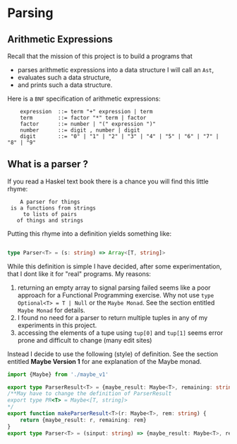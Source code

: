 <!-- file:docs/02_parsing_introduction.md -->
 
# Parsing

## Arithmetic Expressions

Recall that the mission of this project is to build a programs that 
-   parses arithmetic expressions into a data structure I will call an `Ast`, 
-   evaluates such a data structure,
-   and prints such a data structure.

Here is a `BNF` specification of arithmetic expressions:

```
    expression  ::= term "+" expression | term
    term        ::= factor "*" term | factor
    factor      ::= number | "(" expression ")"
    number      ::= digit , number | digit  
    digit       ::= "0" | "1" | "2" | "3" | "4" | "5" | "6" | "7" | "8" | "9"
```

## What is a parser ?

If you read a Haskel text book there is a chance you will find this little rhyme:

```
    A parser for things
 is a functions from strings
     to lists of pairs
   of things and strings
```

Putting this rhyme into a definition yields something like:

```ts

type Parser<T> = (s: string) => Array<[T, string]>

```

While this definition is simple I have decided, after some experimentation, that I dont like it for "real" programs. My reasons:

1.  returning an empty array to signal parsing failed seems like a poor approach for a Functional Programming exercise. Why not use 
`type Optional<T> = T | Null` or the `Maybe Monad`. See the section entitled `Maybe Monad` for details.
2.  I found no need for a parser to return multiple tuples in any of my experiments in this project.
3.  accessing the elements of a tupe using `tup[0]` and `tup[1]` seems error prone and difficult to change (many edit sites)

Instead I decide to use the following (style) of definition. See the section entitled __Maybe Version 1__ for ane explanation
of the Maybe monad.
 
```ts
import {Maybe} from './maybe_v1'

export type ParserResult<T> = {maybe_result: Maybe<T>, remaining: string}
/**May have to change the definition of ParserResult
export type PR<T> = Maybe<[T, string]> 
*/
export function makeParserResult<T>(r: Maybe<T>, rem: string) {
    return {maybe_result: r, remaining: rem}
}
export type Parser<T> = (sinput: string) => {maybe_result: Maybe<T>, remaining: string}
```
